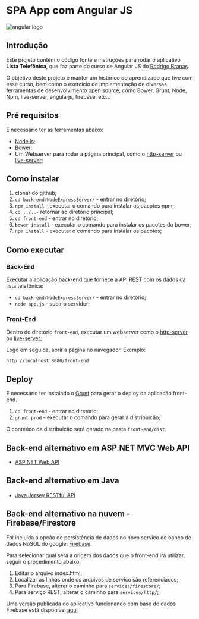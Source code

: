 # SPA App com Angular JS

![angular logo](https://mauroao.github.io/angular.js/angular.png)

## Introdução

Este projeto contém o código fonte e instruções para rodar o aplicativo **Lista Telefônica**, que faz parte do curso de Angular JS do [Rodrigo Branas](https://www.youtube.com/user/rodrigobranas).

O objetivo deste projeto é manter um histórico do aprendizado que tive com esse curso, bem como o exercício de implementação de diversas ferramentas de desenvolvimento open source, como Bower, Grunt, Node, Npm, live-server, angularjs, firebase, etc...

## Pré requisitos

É necessário ter as ferramentas abaixo:

* [Node.js](https://nodejs.org/en/);
* [Bower](https://bower.io);
* Um Webserver para rodar a página principal, como o [http-server](https://www.npmjs.com/package/http-server) ou [live-server](https://www.npmjs.com/package/live-server);

## Como instalar

1. clonar do github;
2. `cd back-end/NodeExpressServer/` - entrar no diretório;
3. `npm install` - executar o comando para instalar os pacotes npm;
4. `cd ../..`- retornar ao diretório principal;
4. `cd front-end` - entrar no diretório;
5. `bower install` - executar o comando para instalar os pacotes do bower;
6. `npm install` - executar o comando para instalar os pacotes;

## Como executar

### Back-End

Executar a aplicação back-end que fornece a API REST com os dados da lista telefônica:

* `cd back-end/NodeExpressServer/` - entrar no diretório;
* `node app.js` - subir o servidor;

### Front-End

Dentro do diretório `front-end`, executar um webserver como o [http-server](https://www.npmjs.com/package/http-server) ou [live-server](https://www.npmjs.com/package/live-server);

Logo em seguida, abrir a página no navegador. Exemplo:

`http://localhost:8080/front-end`

## Deploy

É necessário ter instalado o [Grunt](https://gruntjs.com/) para gerar o deploy da aplicacão front-end.

1. `cd front-end` - entrar no diretório;
2. `grunt prod` - executar o comando para gerar a distribuicão;

O conteúdo da distribuicão será gerado na pasta `front-end/dist`.

## Back-end alternativo em ASP.NET MVC Web API

* [ASP.NET Web API](https://github.com/mauroao/asp-net-web-api)

## Back-end alternativo em Java

* [Java Jersey RESTful API](https://github.com/mauroao/java-jersey-rest-api)

## Back-end alternativo na nuvem - Firebase/Firestore

Foi incluída a opcão de persistência de dados no novo servico de banco de dados NoSQL do google: [Firebase](https://firebase.google.com).

Para selecionar qual será a origem dos dados que o front-end irá utilizar, seguir o procedimento abaixo:

1. Editar o arquivo index.html;
2. Localizar as linhas onde os arquivos de serviço são referenciados;
3. Para Firebase, alterar o caminho para `services/firestore/`;
4. Para serviço REST, alterar o caminho para `services/http/`;

Uma versão publicada do aplicativo funcionando com base de dados Firebase está disponível [aqui](https://mauroao.github.io/angular.js)
